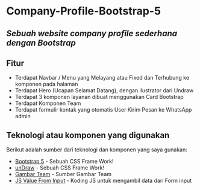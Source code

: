 # Company-Profile-Bootstrap-5
## _Sebuah website company profile sederhana dengan Bootstrap_

## Fitur

- Terdapat Navbar / Menu yang Melayang atau Fixed dan Terhubung ke komponen pada halaman
- Terdapat Hero (Ucapan Selamat Datang), dengan ilustrator dari Undraw
- Terdapat 3 komponen layanan dibuat menggunakan Card Bootstrap
- Terdapat Komponen Team
- Terdapat formulir kontak yang otomatis User Kirim Pesan ke WhatsApp admin

## Teknologi atau komponen yang digunakan
Berikut adalah sumber dari teknologi dan komponen yang saya gunakan:

- [Bootstrap 5](https://getbootstrap.com/docs/5.0/getting-started/introduction/) - Sebuah CSS Frame Work!
- [unDraw](https://undraw.co/illustrations) - Sebuah CSS Frame Work!
- [Gambar Team](https://bootsnipp.com/snippets/nNoMz) - Sumber Gambar Team
- [JS Value From Input](https://www.w3schools.com/jsref/tryit.asp?filename=tryjsref_text_value) - Koding JS untuk mengambil data dari Form input
